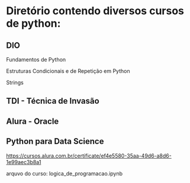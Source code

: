 # Diretório contendo diversos cursos de python:
## DIO
Fundamentos de Python

Estruturas Condicionais e de Repetição em Python

Strings

## TDI - Técnica de Invasão 

## Alura - Oracle

## Python para Data Science
https://cursos.alura.com.br/certificate/ef4e5580-35aa-49d6-a8d6-1e99aec3b8a1

arquvo do curso: logica_de_programacao.ipynb


